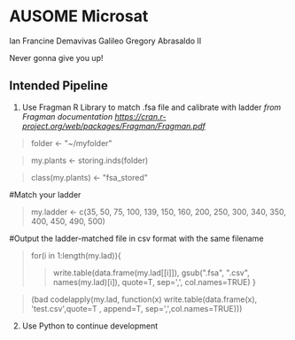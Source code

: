 # AUSOME Microsat

Ian Francine Demavivas
Galileo Gregory Abrasaldo II

Never gonna give you up!



## Intended Pipeline
1. Use Fragman R Library to match .fsa file and calibrate with ladder
*from Fragman documentation https://cran.r-project.org/web/packages/Fragman/Fragman.pdf*

>folder <- "~/myfolder"
 
>my.plants <- storing.inds(folder)

>class(my.plants) <- "fsa_stored"

#Match your ladder

>my.ladder <- c(35, 50, 75, 100, 139, 150, 160, 200, 250, 300, 340, 350, 400, 450, 490, 500)

#Output the ladder-matched file in csv format with the same filename

>for(i in 1:length(my.lad)){
>>	write.table(data.frame(my.lad[[i]]), gsub(".fsa", ".csv", names(my.lad)[i]), quote=T, sep=',', col.names=TRUE)
>}

>(bad codelapply(my.lad, function(x) write.table(data.frame(x), 'test.csv',quote=T  , append=T, sep=',',col.names=TRUE)))


2. Use Python to continue development
